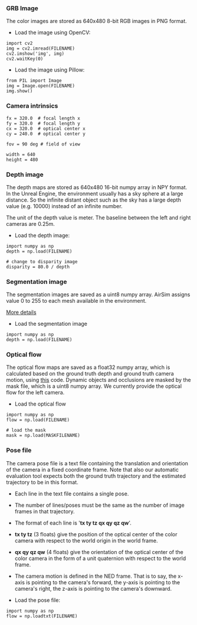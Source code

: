### GRB Image

The color images are stored as 640x480 8-bit RGB images in PNG format.

* Load the image using OpenCV: 
```
import cv2
img = cv2.imread(FILENAME)
cv2.imshow('img', img)
cv2.waitKey(0)
```

* Load the image using Pillow:
```
from PIL import Image
img = Image.open(FILENAME)
img.show()
```

### Camera intrinsics 
```
fx = 320.0  # focal length x
fy = 320.0  # focal length y
cx = 320.0  # optical center x
cy = 240.0  # optical center y

fov = 90 deg # field of view

width = 640
height = 480
```

### Depth image

The depth maps are stored as 640x480 16-bit numpy array in NPY format. In the Unreal Engine, the environment usually has a sky sphere at a large distance. So the infinite distant object such as the sky has a large depth value (e.g. 10000) instead of an infinite number. 

The unit of the depth value is meter. The baseline between the left and right cameras are 0.25m. 

* Load the depth image:
```
import numpy as np
depth = np.load(FILENAME)

# change to disparity image
disparity = 80.0 / depth
```

### Segmentation image

The segmentation images are saved as a uint8 numpy array. AirSim assigns value 0 to 255 to each mesh available in the environment. 

[More details](https://github.com/microsoft/AirSim/blob/master/docs/image_apis.md#segmentation)

* Load the segmentation image
```
import numpy as np
depth = np.load(FILENAME)
```

### Optical flow

The optical flow maps are saved as a float32 numpy array, which is calculated based on the ground truth depth and ground truth camera motion, using [this](https://github.com/huyaoyu/ImageFlow) code. Dynamic objects and occlusions are masked by the mask file, which is a uint8 numpy array. We currently provide the optical flow for the left camera. 

* Load the optical flow
```
import numpy as np
flow = np.load(FILENAME)

# load the mask
mask = np.load(MASKFILENAME)
```

### Pose file

The camera pose file is a text file containing the translation and orientation of the camera in a fixed coordinate frame. Note that also our automatic evaluation tool expects both the ground truth trajectory and the estimated trajectory to be in this format. 

* Each line in the text file contains a single pose.

* The number of lines/poses must be the same as the number of image frames in that trajectory. 

* The format of each line is '**tx ty tz qx qy qz qw**'. 

* **tx ty tz** (3 floats) give the position of the optical center of the color camera with respect to the world origin in the world frame.

* **qx qy qz qw** (4 floats) give the orientation of the optical center of the color camera in the form of a unit quaternion with respect to the world frame. 

* The camera motion is defined in the NED frame. That is to say, the x-axis is pointing to the camera's forward, the y-axis is pointing to the camera's right, the z-axis is pointing to the camera's downward. 

* Load the pose file:
```
import numpy as np
flow = np.loadtxt(FILENAME)
```
